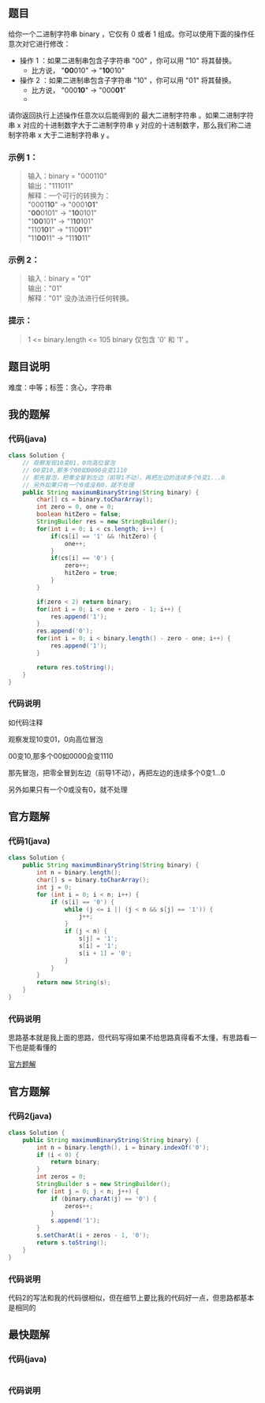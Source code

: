 ## 题目
给你一个二进制字符串 binary ，它仅有 0 或者 1 组成。你可以使用下面的操作任意次对它进行修改：

- 操作 1 ：如果二进制串包含子字符串 "00" ，你可以用 "10" 将其替换。
    - 比方说， "**00**010" -> "**10**010"
- 操作 2 ：如果二进制串包含子字符串 "10" ，你可以用 "01" 将其替换。
    - 比方说， "000**10**" -> "000**01**"
    - 
请你返回执行上述操作任意次以后能得到的 最大二进制字符串 。如果二进制字符串 x 对应的十进制数字大于二进制字符串 y 对应的十进制数字，那么我们称二进制字符串 x 大于二进制字符串 y 。
### 示例 1：
> 输入：binary = "000110"  
> 输出："111011"  
> 解释：一个可行的转换为：  
> "0001**10**" -> "0001**01**"  
> "**00**0101" -> "**10**0101"  
> "1**00**101" -> "1**10**101"  
> "110**10**1" -> "110**01**1"  
> "11**00**11" -> "11**10**11"  
### 示例 2：
> 输入：binary = "01"   
> 输出："01"  
> 解释："01" 没办法进行任何转换。  
### 提示：
> 1 <= binary.length <= 105
> binary 仅包含 '0' 和 '1' 。
## 题目说明
难度：中等；标签：贪心，字符串
## 我的题解
### 代码(java)
```java
class Solution {
    // 观察发现10变01，0向高位冒泡
    // 00变10,那多个00如0000会变1110
    // 那先冒泡，把零全冒到左边（前导1不动），再把左边的连续多个0变1...0
    // 另外如果只有一个0或没有0，就不处理
    public String maximumBinaryString(String binary) {
        char[] cs = binary.toCharArray();
        int zero = 0, one = 0;
        boolean hitZero = false;
        StringBuilder res = new StringBuilder();
        for(int i = 0; i < cs.length; i++) {
            if(cs[i] == '1' && !hitZero) {
                one++;
            }
            if(cs[i] == '0') {
                zero++;
                hitZero = true;
            }
        }

        if(zero < 2) return binary;
        for(int i = 0; i < one + zero - 1; i++) {
            res.append('1');
        }
        res.append('0');
        for(int i = 0; i < binary.length() - zero - one; i++) {
            res.append('1');
        }

        return res.toString();
    }
}
```
### 代码说明
如代码注释

观察发现10变01，0向高位冒泡

00变10,那多个00如0000会变1110

那先冒泡，把零全冒到左边（前导1不动），再把左边的连续多个0变1...0

另外如果只有一个0或没有0，就不处理
## 官方题解
### 代码1(java)
```java
class Solution {
    public String maximumBinaryString(String binary) {
        int n = binary.length();
        char[] s = binary.toCharArray();
        int j = 0;
        for (int i = 0; i < n; i++) {
            if (s[i] == '0') {
                while (j <= i || (j < n && s[j] == '1')) {
                    j++;
                }
                if (j < n) {
                    s[j] = '1';
                    s[i] = '1';
                    s[i + 1] = '0';
                }
            }
        }
        return new String(s);
    }
}
```
### 代码说明
思路基本就是我上面的思路，但代码写得如果不给思路真得看不太懂，有思路看一下也是能看懂的

[官方题解](https://leetcode.cn/problems/maximum-binary-string-after-change/solutions/2726979/xiu-gai-hou-de-zui-da-er-jin-zhi-zi-fu-c-put3/?envType=daily-question&envId=2024-04-10)
## 官方题解
### 代码2(java)
```java
class Solution {
    public String maximumBinaryString(String binary) {
        int n = binary.length(), i = binary.indexOf('0');
        if (i < 0) {
            return binary;
        }
        int zeros = 0;
        StringBuilder s = new StringBuilder();
        for (int j = 0; j < n; j++) {
            if (binary.charAt(j) == '0') {
                zeros++;
            }
            s.append('1');
        }
        s.setCharAt(i + zeros - 1, '0');
        return s.toString();
    }
}
```
### 代码说明
代码2的写法和我的代码很相似，但在细节上要比我的代码好一点，但思路都基本是相同的
## 最快题解
### 代码(java)
```java
```
### 代码说明